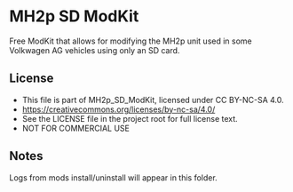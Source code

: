 # MH2p SD ModKit
Free ModKit that allows for modifying the MH2p unit used in some Volkwagen AG vehicles using only an SD card.
## License
 - This file is part of MH2p_SD_ModKit, licensed under CC BY-NC-SA 4.0.
 - https://creativecommons.org/licenses/by-nc-sa/4.0/
 - See the LICENSE file in the project root for full license text.
 - NOT FOR COMMERCIAL USE
## Notes
Logs from mods install/uninstall will appear in this folder.